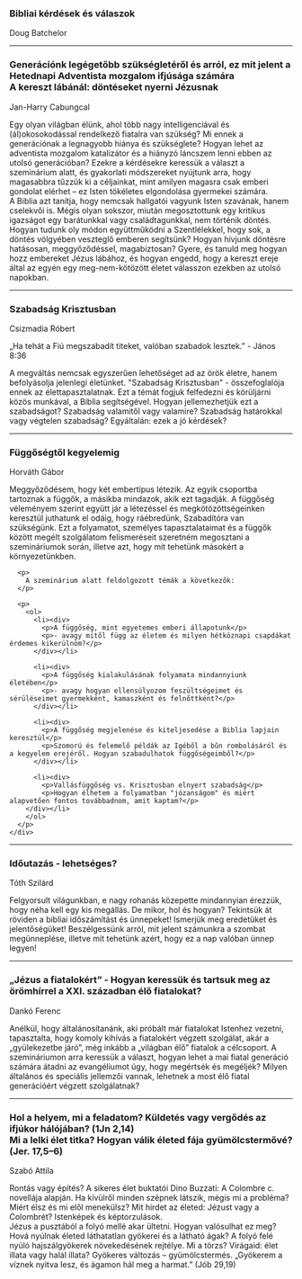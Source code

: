 <div class="seminar animated">
  <div class="seminar-wr">
    <div class="seminar-title">
      <h3>Bibliai kérdések és válaszok</h3>
      <span>Doug Batchelor</span>
    </div>
    <div class="description">
      <p>
      </p>
    </div>
  </div>
</div>

<hr>

<div class="seminar animated">
  <div class="seminar-wr">
    <div class="seminar-title">
      <h3>Generációnk legégetőbb szükségletéről és arról, ez mit jelent a Hetednapi Adventista mozgalom ifjúsága számára
      <br>
      A kereszt lábánál: döntéseket nyerni Jézusnak</h3>
      <span>Jan-Harry Cabungcal</span>
    </div>
    <div class="description">
      <p>
        Egy olyan világban élünk, ahol több nagy intelligenciával és (ál)okosokodással rendelkező fiatalra van szükség? Mi ennek a generációnak a legnagyobb hiánya és szükséglete? Hogyan lehet az adventista mozgalom katalizátor és a hiányzó láncszem lenni ebben az utolsó generációban? Ezekre a kérdésekre keressük a választ a szeminárium alatt, és gyakorlati módszereket nyújtunk arra, hogy magasabbra tűzzük ki a céljainkat, mint amilyen magasra csak emberi gondolat elérhet – ez Isten tökéletes elgondolása gyermekei számára.
      <br>
        A Biblia azt tanítja, hogy nemcsak hallgatói vagyunk Isten szavának, hanem cselekvői is. Mégis olyan sokszor, miután megosztottunk egy kritikus igazságot egy barátunkkal vagy családtagunkkal, nem történik döntés. Hogyan tudunk oly módon együttműködni a Szentlélekkel, hogy sok, a döntés völgyében veszteglő emberen segítsünk? Hogyan hívjunk döntésre hatásosan, meggyőződéssel, magabiztosan? Gyere, és tanuld meg hogyan hozz embereket Jézus lábához, és hogyan engedd, hogy a kereszt ereje által az egyén egy meg-nem-kötözött életet válasszon ezekben az utolsó napokban.
      </p>
    </div>
  </div>
</div>

<hr>

<div class="seminar animated">
  <div class="seminar-wr">
    <div class="seminar-title">
      <h3>Szabadság Krisztusban</h3>
      <span>Csizmadia Róbert</span>
    </div>
    <div class="description">
      <p class="text-center">
        „Ha tehát a Fiú megszabadít titeket, valóban szabadok lesztek.” - János 8:36
      </p>
      <p>
        A megváltás nemcsak egyszerűen lehetőséget ad az örök életre, hanem befolyásolja jelenlegi életünket. "Szabadság Krisztusban" - összefoglalója ennek az élettapasztalatnak. Ezt a témát fogjuk felfedezni és körüljárni közös munkával, a Biblia segítségével. Hogyan jellemezhetjük ezt a szabadságot? Szabadság valamitől vagy valamire? Szabadság határokkal vagy végtelen szabadság? Egyáltalán: ezek a jó kérdések?
      </p>
    </div>
  </div>
</div>

<hr>

<div class="seminar animated">
  <div class="seminar-wr">
    <div class="seminar-title">
      <h3>Függőségtől kegyelemig</h3>
      <span>Horváth Gábor</span>
    </div>
    <div class="description">
      <p>
        Meggyőződésem, hogy két embertípus létezik. Az egyik csoportba tartoznak a függők, a másikba mindazok, akik ezt tagadják. A függőség véleményem szerint együtt jár a létezéssel és megkötözöttségeinken keresztül juthatunk el odáig, hogy ráébredünk, Szabadítóra van szükségünk. Ezt a folyamatot, személyes tapasztalataimat és a függők között megélt szolgálatom felismeréseit szeretném megosztani a szemináriumok során, illetve azt, hogy mit tehetünk másokért a környezetünkben.
      </p>

      <p>
        A szeminárium alatt feldolgozott témák a következők:
      </p>

      <p>
        <ol>
          <li><div>
            <p>A függőség, mint egyetemes emberi állapotunk</p>
            <p>- avagy mitől függ az életem és milyen hétköznapi csapdákat érdemes kikerülnöm?</p>
          </div></li>

          <li><div>
            <p>A függőség kialakulásának folyamata mindannyiunk életében</p>
            <p>- avagy hogyan ellensúlyozom feszültségeimet és sérüléseimet gyermekként, kamaszként és felnőttként?</p>
          </div></li>

          <li><div>
            <p>A függőség megjelenése és kiteljesedése a Biblia lapjain keresztül</p>
            <p>Szomorú és felemelő példák az Igéből a bűn rombolásáról és a kegyelem erejéről. Hogyan szabadulhatok függőségeimből?</p>
          </div></li>

          <li><div>
            <p>Vallásfüggőség vs. Krisztusban elnyert szabadság</p>
            <p>Hogyan élhetem a folyamatban "józanságom" és miért alapvetően fontos továbbadnom, amit kaptam?</p>
        </div></li>
        </ol>
      </p>
    </div>
  </div>
</div>

<hr>

<div class="seminar animated">
  <div class="seminar-wr">
    <div class="seminar-title">
      <h3>Időutazás - lehetséges?</h3>
      <span>Tóth Szilárd</span>
    </div>
    <div class="description">
      <p>
        Felgyorsult világunkban, e nagy rohanás közepette mindannyian érezzük, hogy néha kell egy kis megállás. De mikor, hol és hogyan? Tekintsük át röviden a bibliai időszámítást és ünnepeket! Ismerjük meg eredetüket és jelentőségüket! Beszélgessünk arról, mit jelent számunkra a szombat megünneplése, illetve mit tehetünk azért, hogy ez a nap valóban ünnep legyen!
      </p>
    </div>
  </div>
</div>

<hr>

<div class="seminar animated">
  <div class="seminar-wr">
    <div class="seminar-title">
      <h3>„Jézus a fiatalokért” - Hogyan keressük és tartsuk meg az örömhírrel a XXI. században élő fiatalokat?</h3>
      <span>Dankó Ferenc</span>
    </div>
    <div class="description">
      <p>
        Anélkül, hogy általánosítanánk, aki próbált már fiatalokat Istenhez vezetni, tapasztalta, hogy komoly kihívás a fiatalokért végzett szolgálat, akár a „gyülekezetbe járó”, még inkább a „világban élő” fiatalok a célcsoport. A szemináriumon arra keressük a választ, hogyan lehet a mai fiatal generáció számára átadni az evangéliumot úgy, hogy megértsék és megéljék? Milyen általános és speciális jellemzői vannak, lehetnek a most élő fiatal generációért végzett szolgálatnak?
      </p>
    </div>
  </div>
</div>

<hr>

<div class="seminar animated">
  <div class="seminar-wr">
    <div class="seminar-title">
      <h3>Hol a helyem, mi a feladatom? Küldetés vagy vergődés az ifjúkor hálójában? (1Jn 2,14)
      <br>
      Mi a lelki élet titka? Hogyan válik életed fája gyümölcstermővé? (Jer. 17,5–6)</h3>
      <span>Szabó Attila</span>
    </div>
    <div class="description">
      <p>
        Rontás vagy építés? A sikeres élet buktatói Dino Buzzati: A Colombre c. novellája alapján. Ha kívülről minden szépnek látszik, mégis mi a probléma? Miért élsz és mi elől menekülsz? Mit hirdet az életed: Jézust vagy a Colombrét? Istenképek és képtorzulások.
        <br>
        Jézus a pusztából a folyó mellé akar ültetni. Hogyan valósulhat ez meg? Hová nyúlnak életed láthatatlan gyökerei és a látható ágak? A folyó felé nyúló hajszálgyökerek növekedésének rejtélye. Mi a törzs? Virágaid: élet illata vagy halál illata? Gyökeres változás – gyümölcstermés. „Gyökerem a víznek nyitva lesz, és ágamon hál meg a harmat.” (Jób 29,19)
      </p>
    </div>
  </div>
</div>
